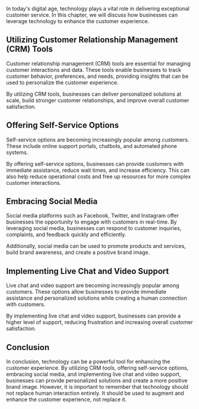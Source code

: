 
In today's digital age, technology plays a vital role in delivering exceptional customer service. In this chapter, we will discuss how businesses can leverage technology to enhance the customer experience.

Utilizing Customer Relationship Management (CRM) Tools
------------------------------------------------------

Customer relationship management (CRM) tools are essential for managing customer interactions and data. These tools enable businesses to track customer behavior, preferences, and needs, providing insights that can be used to personalize the customer experience.

By utilizing CRM tools, businesses can deliver personalized solutions at scale, build stronger customer relationships, and improve overall customer satisfaction.

Offering Self-Service Options
-----------------------------

Self-service options are becoming increasingly popular among customers. These include online support portals, chatbots, and automated phone systems.

By offering self-service options, businesses can provide customers with immediate assistance, reduce wait times, and increase efficiency. This can also help reduce operational costs and free up resources for more complex customer interactions.

Embracing Social Media
----------------------

Social media platforms such as Facebook, Twitter, and Instagram offer businesses the opportunity to engage with customers in real-time. By leveraging social media, businesses can respond to customer inquiries, complaints, and feedback quickly and efficiently.

Additionally, social media can be used to promote products and services, build brand awareness, and create a positive brand image.

Implementing Live Chat and Video Support
----------------------------------------

Live chat and video support are becoming increasingly popular among customers. These options allow businesses to provide immediate assistance and personalized solutions while creating a human connection with customers.

By implementing live chat and video support, businesses can provide a higher level of support, reducing frustration and increasing overall customer satisfaction.

Conclusion
----------

In conclusion, technology can be a powerful tool for enhancing the customer experience. By utilizing CRM tools, offering self-service options, embracing social media, and implementing live chat and video support, businesses can provide personalized solutions and create a more positive brand image. However, it is important to remember that technology should not replace human interaction entirely. It should be used to augment and enhance the customer experience, not replace it.
